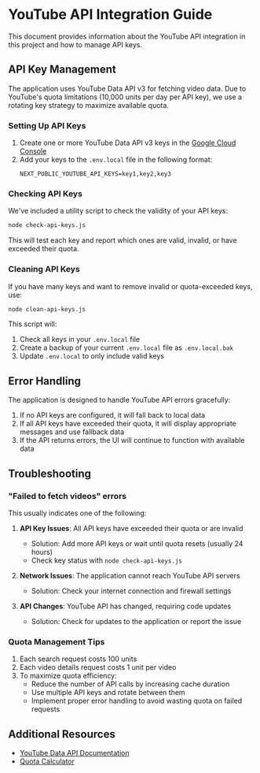 # YouTube API Integration Guide

This document provides information about the YouTube API integration in this project and how to manage API keys.

## API Key Management

The application uses YouTube Data API v3 for fetching video data. Due to YouTube's quota limitations (10,000 units per day per API key), we use a rotating key strategy to maximize available quota.

### Setting Up API Keys

1. Create one or more YouTube Data API v3 keys in the [Google Cloud Console](https://console.cloud.google.com/)
2. Add your keys to the `.env.local` file in the following format:
   ```
   NEXT_PUBLIC_YOUTUBE_API_KEYS=key1,key2,key3
   ```

### Checking API Keys

We've included a utility script to check the validity of your API keys:

```bash
node check-api-keys.js
```

This will test each key and report which ones are valid, invalid, or have exceeded their quota.

### Cleaning API Keys

If you have many keys and want to remove invalid or quota-exceeded keys, use:

```bash
node clean-api-keys.js
```

This script will:
1. Check all keys in your `.env.local` file
2. Create a backup of your current `.env.local` file as `.env.local.bak`
3. Update `.env.local` to only include valid keys

## Error Handling

The application is designed to handle YouTube API errors gracefully:

1. If no API keys are configured, it will fall back to local data
2. If all API keys have exceeded their quota, it will display appropriate messages and use fallback data
3. If the API returns errors, the UI will continue to function with available data

## Troubleshooting

### "Failed to fetch videos" errors

This usually indicates one of the following:

1. **API Key Issues**: All API keys have exceeded their quota or are invalid
   - Solution: Add more API keys or wait until quota resets (usually 24 hours)
   - Check key status with `node check-api-keys.js`

2. **Network Issues**: The application cannot reach YouTube API servers
   - Solution: Check your internet connection and firewall settings

3. **API Changes**: YouTube API has changed, requiring code updates
   - Solution: Check for updates to the application or report the issue

### Quota Management Tips

1. Each search request costs 100 units
2. Each video details request costs 1 unit per video
3. To maximize quota efficiency:
   - Reduce the number of API calls by increasing cache duration
   - Use multiple API keys and rotate between them
   - Implement proper error handling to avoid wasting quota on failed requests

## Additional Resources

- [YouTube Data API Documentation](https://developers.google.com/youtube/v3/docs)
- [Quota Calculator](https://developers.google.com/youtube/v3/determine_quota_cost)